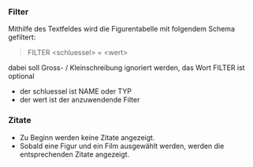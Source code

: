### Filter
Mithilfe des Textfeldes wird die Figurentabelle mit folgendem Schema gefiltert:

>FILTER \<schluessel> = \<wert>

dabei soll Gross- / Kleinschreibung ignoriert werden, das Wort FILTER ist optional
- der schluessel ist NAME oder TYP
- der wert ist der anzuwendende Filter

### Zitate 
- Zu Beginn werden keine Zitate angezeigt.
- Sobald eine Figur und ein Film ausgewählt werden, werden die entsprechenden Zitate angezeigt.
 